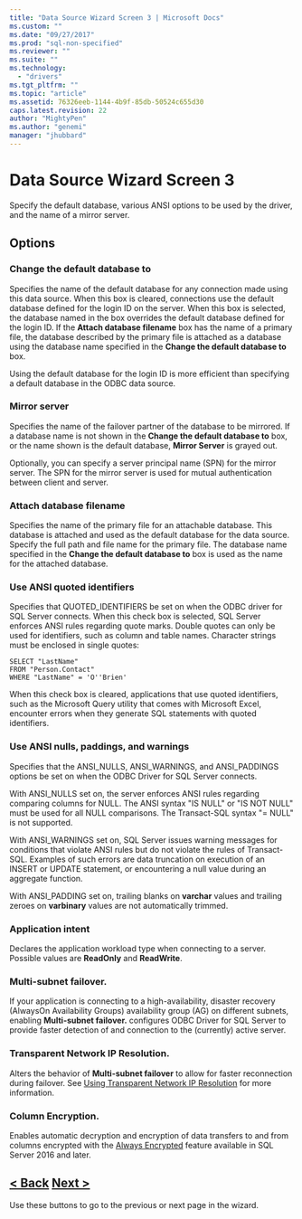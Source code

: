 ```yaml
---
title: "Data Source Wizard Screen 3 | Microsoft Docs"
ms.custom: ""
ms.date: "09/27/2017"
ms.prod: "sql-non-specified"
ms.reviewer: ""
ms.suite: ""
ms.technology: 
  - "drivers"
ms.tgt_pltfrm: ""
ms.topic: "article"
ms.assetid: 76326eeb-1144-4b9f-85db-50524c655d30
caps.latest.revision: 22
author: "MightyPen"
ms.author: "genemi"
manager: "jhubbard"
---
```

# Data Source Wizard Screen 3

Specify the default database, various ANSI options to be used by the driver, and the name of a mirror server.

## Options

### **Change the default database to**

Specifies the name of the default database for any connection made using this data source. When this box is cleared, connections use the default database defined for the login ID on the server. When this box is selected, the database named in the box overrides the default database defined for the login ID. If the **Attach database filename** box has the name of a primary file, the database described by the primary file is attached as a database using the database name specified in the **Change the default database to** box.

Using the default database for the login ID is more efficient than specifying a default database in the ODBC data source.

### **Mirror server**

Specifies the name of the failover partner of the database to be mirrored. If a database name is not shown in the **Change the default database to** box, or the name shown is the default database, **Mirror Server** is grayed out.

Optionally, you can specify a server principal name (SPN) for the mirror server. The SPN for the mirror server is used for mutual authentication between client and server.

### **Attach database filename**

Specifies the name of the primary file for an attachable database. This database is attached and used as the default database for the data source. Specify the full path and file name for the primary file. The database name specified in the **Change the default database to** box is used as the name for the attached database.

### **Use ANSI quoted identifiers**

Specifies that QUOTED_IDENTIFIERS be set on when the ODBC driver for SQL Server connects. When this check box is selected, SQL Server enforces ANSI rules regarding quote marks. Double quotes can only be used for identifiers, such as column and table names. Character strings must be enclosed in single quotes:

```
SELECT "LastName"
FROM "Person.Contact"
WHERE "LastName" = 'O''Brien'
```

When this check box is cleared, applications that use quoted identifiers, such as the Microsoft Query utility that comes with Microsoft Excel, encounter errors when they generate SQL statements with quoted identifiers.

### **Use ANSI nulls, paddings, and warnings**

Specifies that the ANSI_NULLS, ANSI_WARNINGS, and ANSI_PADDINGS options be set on when the ODBC Driver for SQL Server connects.

With ANSI_NULLS set on, the server enforces ANSI rules regarding comparing columns for NULL. The ANSI syntax "IS NULL" or "IS NOT NULL" must be used for all NULL comparisons. The Transact-SQL syntax "= NULL" is not supported.

With ANSI_WARNINGS set on, SQL Server issues warning messages for conditions that violate ANSI rules but do not violate the rules of Transact-SQL. Examples of such errors are data truncation on execution of an INSERT or UPDATE statement, or encountering a null value during an aggregate function. 

With ANSI_PADDING set on, trailing blanks on **varchar** values and trailing zeroes on **varbinary** values are not automatically trimmed.

### **Application intent**

Declares the application workload type when connecting to a server. Possible values are **ReadOnly** and **ReadWrite**.

### **Multi-subnet failover.**

If your application is connecting to a high-availability, disaster recovery (AlwaysOn Availability Groups) availability group (AG) on different subnets, enabling **Multi-subnet failover.** configures ODBC Driver for SQL Server to provide faster detection of and connection to the (currently) active server.

### **Transparent Network IP Resolution.**

Alters the behavior of **Multi-subnet failover** to allow for faster reconnection during failover. See [Using Transparent Network IP Resolution](../../../connect/odbc/using-transparent-network-ip-resolution.md) for more information.

### **Column Encryption.**

Enables automatic decryption and encryption of data transfers to and from columns encrypted with the [Always Encrypted](../../../connect/odbc/using-always-encrypted-with-the-odbc-driver.md) feature available in SQL Server 2016 and later.

## [< Back](../../../connect/odbc/windows/dsn-wizard-2.md) [Next >](../../../connect/odbc/windows/dsn-wizard-4.md)

Use these buttons to go to the previous or next page in the wizard.
